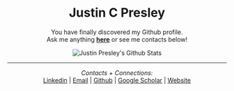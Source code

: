 <div align="center">

<h1>Justin C Presley</h1>

You have finally discovered my Github profile. <br>
Ask me anything <a href="https://github.com/justincpresley/justincpresley/issues/new"><b>here</b></a> or see me contacts below!

<img align="center" src="https://github-readme-stats.vercel.app/api?username=justincpresley&include_all_commits=true&count_private=true&show_icons=true&line_height=20&&theme=calm" alt="Justin Presley's Github Stats">

</br>

---

<i>Contacts + Connections:</i><br>
[Linkedin](https://www.linkedin.com/in/justincpresley) | 
[Email](justincpresley@gmail.com) | 
[Github](https://github.com/justincpresley) |
[Google Scholar](https://scholar.google.com/citations?user=Jixsuv0AAAAJ) | 
[Website]()
<!-- Website: https://www.justincpresley.com --!> <!-- Soon to be implemented--!>

</div>
